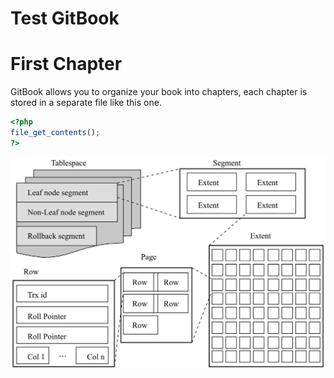 # Test GitBook

# First Chapter

GitBook allows you to organize your book into chapters, each chapter is stored in a separate file like this one.

```php
<?php
file_get_contents();
?>
```

![](/assets/WechatIMG252.jpeg)

